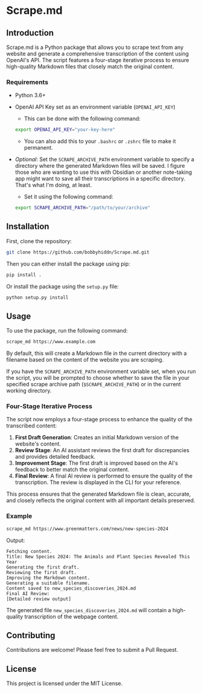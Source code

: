 # Scrape.md

## Introduction

Scrape.md is a Python package that allows you to scrape text from any website and generate a comprehensive transcription of the content using OpenAI's API. The script features a four-stage iterative process to ensure high-quality Markdown files that closely match the original content.

### Requirements

- Python 3.6+
- OpenAI API Key set as an environment variable (`OPENAI_API_KEY`)
    - This can be done with the following command:
    
    ```bash
    export OPENAI_API_KEY="your-key-here"
    ```
    - You can also add this to your `.bashrc` or `.zshrc` file to make it permanent.

- *Optional*: Set the `SCRAPE_ARCHIVE_PATH` environment variable to specify a directory where the generated Markdown files will be saved. I figure those who are wanting to use this with Obsidian or another note-taking app might want to save all their transcriptions in a specific directory. That's what I'm doing, at least.
    - Set it using the following command:

    ```bash
    export SCRAPE_ARCHIVE_PATH="/path/to/your/archive"
    ```

## Installation

First, clone the repository:

```bash
git clone https://github.com/bobbyhiddn/Scrape.md.git
```

Then you can either install the package using pip:

```bash
pip install .
```

Or install the package using the `setup.py` file:

```bash
python setup.py install
```

## Usage

To use the package, run the following command:

```bash
scrape_md https://www.example.com
```

By default, this will create a Markdown file in the current directory with a filename based on the content of the website you are scraping.

If you have the `SCRAPE_ARCHIVE_PATH` environment variable set, when you run the script, you will be prompted to choose whether to save the file in your specified scrape archive path (`$SCRAPE_ARCHIVE_PATH`) or in the current working directory.

### Four-Stage Iterative Process

The script now employs a four-stage process to enhance the quality of the transcribed content:

1. **First Draft Generation**: Creates an initial Markdown version of the website's content.
2. **Review Stage**: An AI assistant reviews the first draft for discrepancies and provides detailed feedback.
3. **Improvement Stage**: The first draft is improved based on the AI's feedback to better match the original content.
4. **Final Review**: A final AI review is performed to ensure the quality of the transcription. The review is displayed in the CLI for your reference.

This process ensures that the generated Markdown file is clean, accurate, and closely reflects the original content with all important details preserved.

### Example

```bash
scrape_md https://www.greenmatters.com/news/new-species-2024
```

Output:

```
Fetching content.
Title: New Species 2024: The Animals and Plant Species Revealed This Year
Generating the first draft.
Reviewing the first draft.
Improving the Markdown content.
Generating a suitable filename.
Content saved to new_species_discoveries_2024.md
Final AI Review:
[Detailed review output]
```

The generated file `new_species_discoveries_2024.md` will contain a high-quality transcription of the webpage content.

## Contributing

Contributions are welcome! Please feel free to submit a Pull Request.

## License

This project is licensed under the MIT License.

